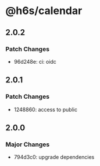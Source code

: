 # @h6s/calendar

## 2.0.2

### Patch Changes

- 96d248e: ci: oidc

## 2.0.1

### Patch Changes

- 1248860: access to public

## 2.0.0

### Major Changes

- 794d3c0: upgrade dependencies

